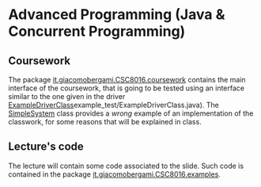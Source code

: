 #  Advanced Programming (Java & Concurrent Programming)

## Coursework

The package [it.giacomobergami.CSC8016.coursework](https://github.com/jackbergus/NCL_CSC8016/tree/main/src/main/java/it/giacomobergami/CSC8016/coursework) contains the main interface of the coursework, that is going to be tested using an interface similar to the one given in the driver [ExampleDriverClass](https://github.com/jackbergus/NCL_CSC8016/blob/main/src/main/java/it/giacomobergami/CSC8016/coursework/wrong_)example_test/ExampleDriverClass.java). The [SimpleSystem](https://github.com/jackbergus/NCL_CSC8016/blob/main/src/main/java/it/giacomobergami/CSC8016/coursework/wrong_example_test/SimpleSystem.java) class provides a *wrong* example of an implementation of the classwork, for some reasons that will be explained in class.

## Lecture's code

The lecture will contain some code associated to the slide. Such code is contained in the package [it.giacomobergami.CSC8016.examples](https://github.com/jackbergus/NCL_CSC8016/tree/main/src/main/java/it/giacomobergami/CSC8016/examples).
